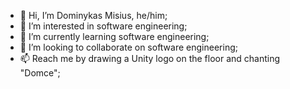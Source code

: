 - 👋 Hi, I’m Dominykas Misius, he/him;
- 👀 I’m interested in software engineering;
- 🌱 I’m currently learning software engineering;
- 💞️ I’m looking to collaborate on software engineering;
- 📫 Reach me by drawing a Unity logo on the floor and chanting "Domce";

<!---
D0m1s/D0m1s is a ✨ special ✨ repository because its `README.md` (this file) appears on your GitHub profile.
You can click the Preview link to take a look at your changes.
--->
